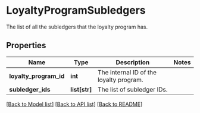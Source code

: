 # LoyaltyProgramSubledgers

The list of all the subledgers that the loyalty program has.
## Properties
Name | Type | Description | Notes
------------ | ------------- | ------------- | -------------
**loyalty_program_id** | **int** | The internal ID of the loyalty program. | 
**subledger_ids** | **list[str]** | The list of subledger IDs. | 

[[Back to Model list]](../README.md#documentation-for-models) [[Back to API list]](../README.md#documentation-for-api-endpoints) [[Back to README]](../README.md)


